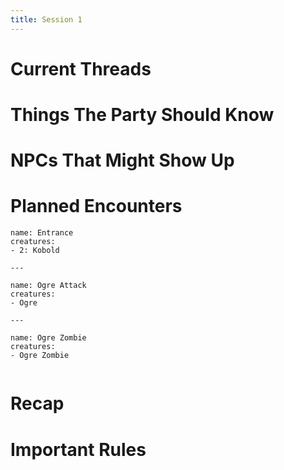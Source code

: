 ```yaml
---
title: Session 1
---
```

# Current Threads

# Things The Party Should Know

# NPCs That Might Show Up

# Planned Encounters

```encounter-table
name: Entrance
creatures:
- 2: Kobold

---

name: Ogre Attack
creatures:
- Ogre

---

name: Ogre Zombie
creatures:
- Ogre Zombie


```
# Recap

# Important Rules